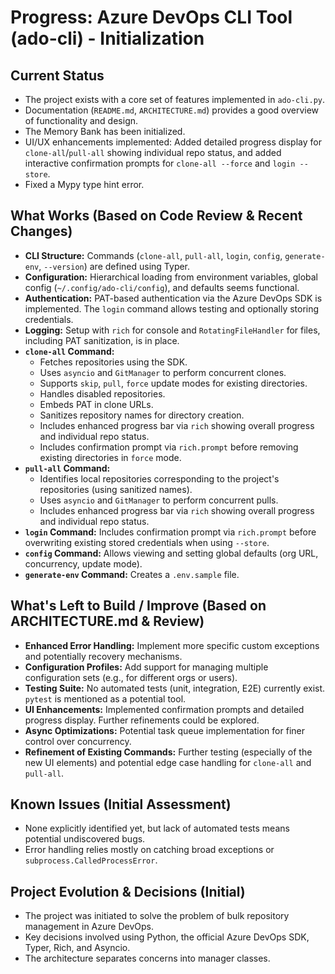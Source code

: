 # Progress: Azure DevOps CLI Tool (ado-cli) - Initialization

## Current Status

-   The project exists with a core set of features implemented in `ado-cli.py`.
-   Documentation (`README.md`, `ARCHITECTURE.md`) provides a good overview of functionality and design.
-   The Memory Bank has been initialized.
-   UI/UX enhancements implemented: Added detailed progress display for `clone-all`/`pull-all` showing individual repo status, and added interactive confirmation prompts for `clone-all --force` and `login --store`.
-   Fixed a Mypy type hint error.

## What Works (Based on Code Review & Recent Changes)

-   **CLI Structure:** Commands (`clone-all`, `pull-all`, `login`, `config`, `generate-env`, `--version`) are defined using Typer.
-   **Configuration:** Hierarchical loading from environment variables, global config (`~/.config/ado-cli/config`), and defaults seems functional.
-   **Authentication:** PAT-based authentication via the Azure DevOps SDK is implemented. The `login` command allows testing and optionally storing credentials.
-   **Logging:** Setup with `rich` for console and `RotatingFileHandler` for files, including PAT sanitization, is in place.
-   **`clone-all` Command:**
    -   Fetches repositories using the SDK.
    -   Uses `asyncio` and `GitManager` to perform concurrent clones.
    -   Supports `skip`, `pull`, `force` update modes for existing directories.
    -   Handles disabled repositories.
    -   Embeds PAT in clone URLs.
    -   Sanitizes repository names for directory creation.
    -   Includes enhanced progress bar via `rich` showing overall progress and individual repo status.
    -   Includes confirmation prompt via `rich.prompt` before removing existing directories in `force` mode.
-   **`pull-all` Command:**
    -   Identifies local repositories corresponding to the project's repositories (using sanitized names).
    -   Uses `asyncio` and `GitManager` to perform concurrent pulls.
    -   Includes enhanced progress bar via `rich` showing overall progress and individual repo status.
-   **`login` Command:** Includes confirmation prompt via `rich.prompt` before overwriting existing stored credentials when using `--store`.
-   **`config` Command:** Allows viewing and setting global defaults (org URL, concurrency, update mode).
-   **`generate-env` Command:** Creates a `.env.sample` file.

## What's Left to Build / Improve (Based on ARCHITECTURE.md & Review)

-   **Enhanced Error Handling:** Implement more specific custom exceptions and potentially recovery mechanisms.
-   **Configuration Profiles:** Add support for managing multiple configuration sets (e.g., for different orgs or users).
-   **Testing Suite:** No automated tests (unit, integration, E2E) currently exist. `pytest` is mentioned as a potential tool.
-   **UI Enhancements:** Implemented confirmation prompts and detailed progress display. Further refinements could be explored.
-   **Async Optimizations:** Potential task queue implementation for finer control over concurrency.
-   **Refinement of Existing Commands:** Further testing (especially of the new UI elements) and potential edge case handling for `clone-all` and `pull-all`.

## Known Issues (Initial Assessment)

-   None explicitly identified yet, but lack of automated tests means potential undiscovered bugs.
-   Error handling relies mostly on catching broad exceptions or `subprocess.CalledProcessError`.

## Project Evolution & Decisions (Initial)

-   The project was initiated to solve the problem of bulk repository management in Azure DevOps.
-   Key decisions involved using Python, the official Azure DevOps SDK, Typer, Rich, and Asyncio.
-   The architecture separates concerns into manager classes.
